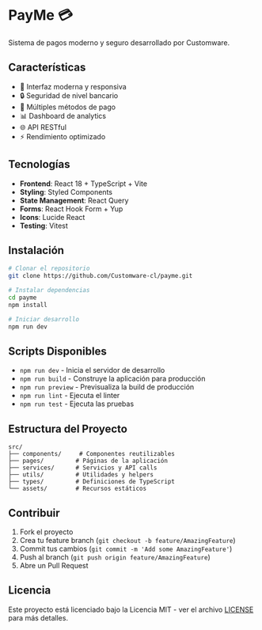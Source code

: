 # PayMe 💳

Sistema de pagos moderno y seguro desarrollado por Customware.

## Características

- 🚀 Interfaz moderna y responsiva
- 🔒 Seguridad de nivel bancario
- 💱 Múltiples métodos de pago
- 📊 Dashboard de analytics
- 🌐 API RESTful
- ⚡ Rendimiento optimizado

## Tecnologías

- **Frontend**: React 18 + TypeScript + Vite
- **Styling**: Styled Components
- **State Management**: React Query
- **Forms**: React Hook Form + Yup
- **Icons**: Lucide React
- **Testing**: Vitest

## Instalación

```bash
# Clonar el repositorio
git clone https://github.com/Customware-cl/payme.git

# Instalar dependencias
cd payme
npm install

# Iniciar desarrollo
npm run dev
```

## Scripts Disponibles

- `npm run dev` - Inicia el servidor de desarrollo
- `npm run build` - Construye la aplicación para producción
- `npm run preview` - Previsualiza la build de producción
- `npm run lint` - Ejecuta el linter
- `npm run test` - Ejecuta las pruebas

## Estructura del Proyecto

```
src/
├── components/     # Componentes reutilizables
├── pages/         # Páginas de la aplicación
├── services/      # Servicios y API calls
├── utils/         # Utilidades y helpers
├── types/         # Definiciones de TypeScript
└── assets/        # Recursos estáticos
```

## Contribuir

1. Fork el proyecto
2. Crea tu feature branch (`git checkout -b feature/AmazingFeature`)
3. Commit tus cambios (`git commit -m 'Add some AmazingFeature'`)
4. Push al branch (`git push origin feature/AmazingFeature`)
5. Abre un Pull Request

## Licencia

Este proyecto está licenciado bajo la Licencia MIT - ver el archivo [LICENSE](LICENSE) para más detalles.